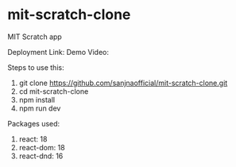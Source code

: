 # mit-scratch-clone
MIT Scratch app

Deployment Link:
Demo Video:

Steps to use this:
1. git clone https://github.com/sanjnaofficial/mit-scratch-clone.git
2. cd mit-scratch-clone
3. npm install
4. npm run dev

Packages used:
1. react: 18
2. react-dom: 18
3. react-dnd: 16

